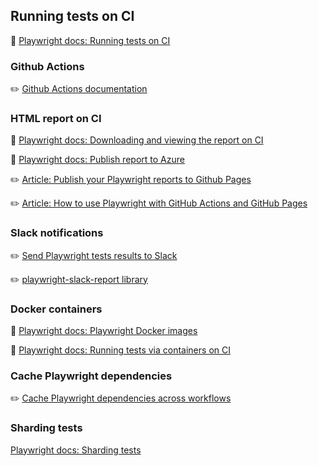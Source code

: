 ## Running tests on CI

📌 [Playwright docs: Running tests on CI](https://playwright.dev/docs/ci)

### Github Actions

✏️ [Github Actions documentation](https://docs.github.com/en/actions)

### HTML report on CI

📌 [Playwright docs: Downloading and viewing the report on CI](https://playwright.dev/docs/ci-intro#html-report)

📌 [Playwright docs: Publish report to Azure](https://playwright.dev/docs/ci-intro#publishing-report-on-the-web)

✏️ [Article: Publish your Playwright reports to Github Pages](https://blog.martioli.com/publish-your-playwright-reports-to-github-pages/)

✏️ [Article: How to use Playwright with GitHub Actions and GitHub Pages](https://ysfaran.github.io/blog/2022/09/02/playwright-gh-action-gh-pages/)

### Slack notifications

✏️ [Send Playwright tests results to Slack](https://medium.com/@ma11hewthomas/send-playwright-test-results-to-slack-7b07b6e3467e)

✏️ [playwright-slack-report library](https://github.com/ryanrosello-og/playwright-slack-report?ref=playwrightsolutions.com)

### Docker containers

📌 [Playwright docs: Playwright Docker images](https://hub.docker.com/r/microsoft/playwright)

📌 [Playwright docs: Running tests via containers on CI](https://playwright.dev/docs/ci#via-containers)

### Cache Playwright dependencies

✏️ [Cache Playwright dependencies across workflows](https://github.com/jbranchaud/til/blob/master/github-actions/cache-playwright-dependencies-across-workflows.md)

### Sharding tests

[Playwright docs: Sharding tests](https://playwright.dev/docs/test-sharding)
